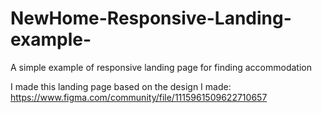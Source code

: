 # NewHome-Responsive-Landing-example-

A simple example of responsive landing page for finding accommodation

I made this landing page based on the design I made: https://www.figma.com/community/file/1115961509622710657
